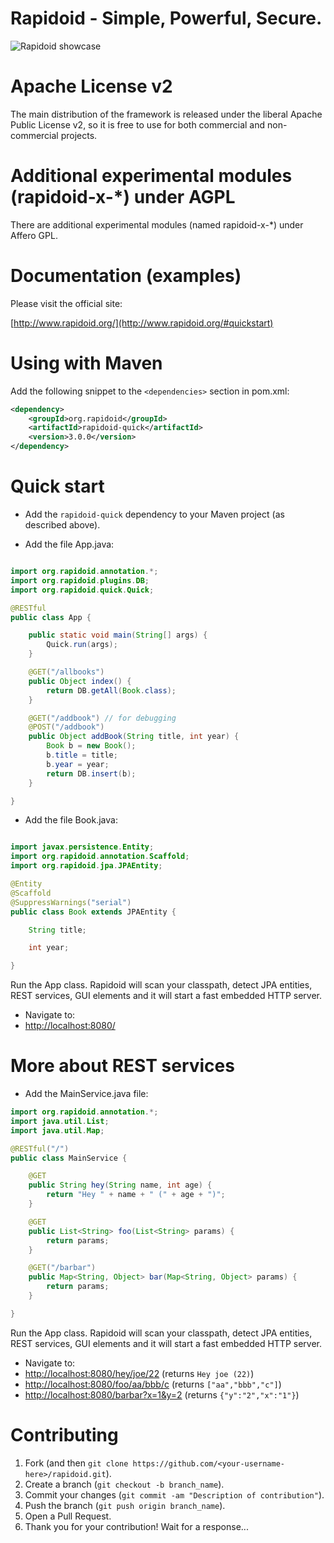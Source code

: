 Rapidoid - Simple, Powerful, Secure.
========

![Rapidoid showcase](http://www.rapidoid.org/showcase.gif)

# Apache License v2 

The main distribution of the framework is released under the liberal Apache Public License v2, so it is free to use for both commercial and non-commercial projects.

# Additional experimental modules (rapidoid-x-*) under AGPL

There are additional experimental modules (named rapidoid-x-*) under Affero GPL.

# Documentation (examples)

Please visit the official site:

[http://www.rapidoid.org/](http://www.rapidoid.org/#quickstart)

# Using with Maven

Add the following snippet to the `<dependencies>` section in pom.xml:

```xml
<dependency>
    <groupId>org.rapidoid</groupId>
    <artifactId>rapidoid-quick</artifactId>
    <version>3.0.0</version>
</dependency>
```

# Quick start

* Add the `rapidoid-quick` dependency to your Maven project (as described above).

* Add the file App.java:
 
```java

import org.rapidoid.annotation.*;
import org.rapidoid.plugins.DB;
import org.rapidoid.quick.Quick;

@RESTful
public class App {

	public static void main(String[] args) {
		Quick.run(args);
	}

	@GET("/allbooks")
	public Object index() {
		return DB.getAll(Book.class);
	}

	@GET("/addbook") // for debugging
	@POST("/addbook")
	public Object addBook(String title, int year) {
		Book b = new Book();
		b.title = title;
		b.year = year;
		return DB.insert(b);
	}

}
```

* Add the file Book.java:
 
```java

import javax.persistence.Entity;
import org.rapidoid.annotation.Scaffold;
import org.rapidoid.jpa.JPAEntity;

@Entity
@Scaffold
@SuppressWarnings("serial")
public class Book extends JPAEntity {

	String title;

	int year;

}
```

Run the App class. Rapidoid will scan your classpath, detect JPA entities, REST services, GUI elements and it will start a fast embedded HTTP server.

* Navigate to:
 * [http://localhost:8080/](http://localhost:8080/)

# More about REST services

* Add the MainService.java file:
 
```java
import org.rapidoid.annotation.*;
import java.util.List;
import java.util.Map;

@RESTful("/")
public class MainService {

    @GET
    public String hey(String name, int age) {
        return "Hey " + name + " (" + age + ")";
    }

    @GET
    public List<String> foo(List<String> params) {
        return params;
    }

    @GET("/barbar")
    public Map<String, Object> bar(Map<String, Object> params) {
        return params;
    }

}
```

Run the App class. Rapidoid will scan your classpath, detect JPA entities, REST services, GUI elements and it will start a fast embedded HTTP server.

* Navigate to:
 * [http://localhost:8080/hey/joe/22](http://localhost:8080/hey/joe/22) (returns `Hey joe (22)`)
 * [http://localhost:8080/foo/aa/bbb/c](http://localhost:8080/foo/aa/bbb/c) (returns `["aa","bbb","c"]`)
 * [http://localhost:8080/barbar?x=1&y=2](http://localhost:8080/barbar?x=1&y=2) (returns `{"y":"2","x":"1"}`)

# Contributing

1. Fork (and then `git clone https://github.com/<your-username-here>/rapidoid.git`).
2. Create a branch (`git checkout -b branch_name`).
3. Commit your changes (`git commit -am "Description of contribution"`).
4. Push the branch (`git push origin branch_name`).
5. Open a Pull Request.
6. Thank you for your contribution! Wait for a response...

